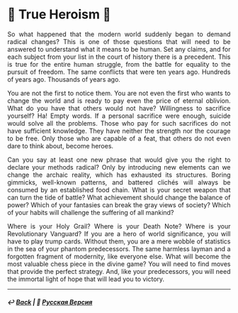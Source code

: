 # 🦸 True Heroism 🦸
<p align="justify">So what happened that the modern world suddenly began to demand radical changes? This is one of those questions that will need to be answered to understand what it means to be human. Set any claims, and for each subject from your list in the court of history there is a precedent. This is true for the entire human struggle, from the battle for equality to the pursuit of freedom. The same conflicts that were ten years ago. Hundreds of years ago. Thousands of years ago.</p>

<p align="justify">You are not the first to notice them. You are not even the first who wants to change the world and is ready to pay even the price of eternal oblivion. What do you have that others would not have? Willingness to sacrifice yourself? Ha! Empty words. If a personal sacrifice were enough, suicide would solve all the problems. Those who pay for such sacrifices do not have sufficient knowledge. They have neither the strength nor the courage to be free. Only those who are capable of a feat, that others do not even dare to think about, become heroes.</p> 

<p align="justify">Can you say at least one new phrase that would give you the right to declare your methods radical? Only by introducing new elements can we change the archaic reality, which has exhausted its structures. Boring gimmicks, well-known patterns, and battered clichés will always be consumed by an established food chain. What is your secret weapon that can turn the tide of battle? What achievement should change the balance of power? Which of your fantasies can break the gray views of society?  Which of your habits will challenge the suffering of all mankind?</p> 

<p align="justify">Where is your Holy Grail? Where is your Death Note? Where is your Revolutionary Vanguard? If you are a hero of world significance, you will have to play trump cards. Without them, you are a mere wobble of statistics in the sea of your phantom predecessors. The same harmless layman and a forgotten fragment of modernity, like everyone else. What will become the most valuable chess piece in the divine game? You will need to find moves that provide the perfect strategy. And, like your predecessors, you will need the immortal light of hope that will lead you to victory.</p>

***

##### ↩️ [Back](index.md) | 🌻 [Русская Версия](true_heroism-2.md)
